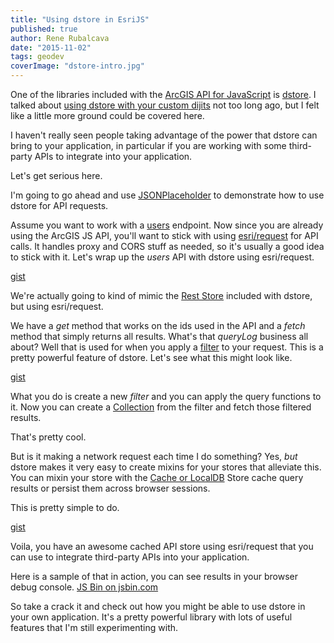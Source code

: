```yaml
---
title: "Using dstore in EsriJS"
published: true
author: Rene Rubalcava
date: "2015-11-02"
tags: geodev
coverImage: "dstore-intro.jpg"
---
```


One of the libraries included with the [ArcGIS API for JavaScript](https://developers.arcgis.com/javascript/) is [dstore](http://dstorejs.io/). I talked about [using dstore with your custom dijits](http://odoe.net/blog/quick-tip-dstore-with-arcgis-api-for-javascript/) not too long ago, but I felt like a little more ground could be covered here.

I haven't really seen people taking advantage of the power that dstore can bring to your application, in particular if you are working with some third-party APIs to integrate into your application.

Let's get serious here.

I'm going to go ahead and use [JSONPlaceholder](http://jsonplaceholder.typicode.com/) to demonstrate how to use dstore for API requests.

Assume you want to work with a [users](http://jsonplaceholder.typicode.com/users) endpoint. Now since you are already using the ArcGIS JS API, you'll want to stick with using [esri/request](https://developers.arcgis.com/javascript/jsapi/esri.request-amd.html) for API calls. It handles proxy and CORS stuff as needed, so it's usually a good idea to stick with it. Let's wrap up the _users_ API with dstore using esri/request.

[gist](https://gist.github.com/odoe/0672b6554346bf95b154)

We're actually going to kind of mimic the [Rest Store](https://github.com/SitePen/dstore#included-stores) included with dstore, but using esri/request.

We have a _get_ method that works on the ids used in the API and a _fetch_ method that simply returns all results. What's that _queryLog_ business all about? Well that is used for when you apply a [filter](https://github.com/SitePen/dstore/blob/21129125823a29c6c18533e7b5a31432cf6e5c56/docs/Collection.md#filtering) to your request. This is a pretty powerful feature of dstore. Let's see what this might look like.

[gist](https://gist.github.com/odoe/b2d045caf10aaeea613b)

What you do is create a new _filter_ and you can apply the query functions to it. Now you can create a [Collection](https://github.com/SitePen/dstore/blob/21129125823a29c6c18533e7b5a31432cf6e5c56/docs/Collection.md) from the filter and fetch those filtered results.

That's pretty cool.

But is it making a network request each time I do something? Yes, _but_ dstore makes it very easy to create mixins for your stores that alleviate this. You can mixin your store with the [Cache or LocalDB](https://github.com/SitePen/dstore/tree/21129125823a29c6c18533e7b5a31432cf6e5c56#included-stores) Store cache query results or persist them across browser sessions.

This is pretty simple to do.

[gist](https://gist.github.com/odoe/6722c9f8e23eabc8f801)

Voila, you have an awesome cached API store using esri/request that you can use to integrate third-party APIs into your application.

Here is a sample of that in action, you can see results in your browser debug console. [JS Bin on jsbin.com](http://jsbin.com/lozuja/1/embed?js,output)


So take a crack it and check out how you might be able to use dstore in your own application. It's a pretty powerful library with lots of useful features that I'm still experimenting with.
